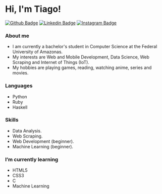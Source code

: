 # Hi, I'm Tiago!

[![Github Badge](https://img.shields.io/badge/github-%23100000.svg?&style=for-the-badge&logo=github&logoColor=white&link=https://github.com/jtiagosantos)](https://github.com/jtiagosantos)
[![Linkedin Badge](https://img.shields.io/badge/linkedin-%230077B5.svg?&style=for-the-badge&logo=linkedin&logoColor=white&link=https://www.linkedin.com/in/jos%C3%A9-tiago-santos-de-lima-aaa4361a4/)](https://www.linkedin.com/in/jos%C3%A9-tiago-santos-de-lima-aaa4361a4/)
[![Instagram Badge](https://img.shields.io/badge/instagram-%23E4405F.svg?&style=for-the-badge&logo=instagram&logoColor=white&link=https://www.instagram.com/jtiago_santos/)](https://www.instagram.com/jtiago_santos/)

### About me
* I am currently a bachelor's student in Computer Science at the Federal University of Amazonas.
* My interests are Web and Mobile Development, Data Science, Web Scraping and Internet of Things (IoT).
* My hobbies are playing games, reading, watching anime, series and movies.


### Languages
* Python
* Ruby
* Haskell

### Skills
* Data Analysis.
* Web Scraping.
* Web Development (beginner).
* Machine Learning (beginner).

### I’m currently learning
* HTML5
* CSS3
* C
* Machine Learning
